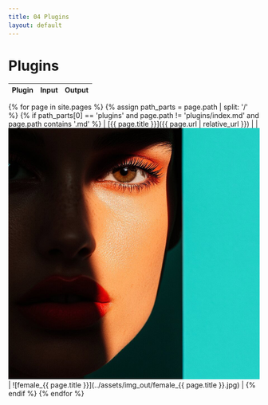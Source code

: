 ```yaml
---
title: 04 Plugins
layout: default
---
```


# Plugins

| Plugin | Input | Output |
|--------|--------|--------|
{% for page in site.pages %}
{% assign path_parts = page.path | split: '/' %}
{% if path_parts[0] == 'plugins' and page.path != 'plugins/index.md' and page.path contains '.md' %}
| [{{ page.title }}]({{ page.url | relative_url }}) | | ![female](../assets/img_in/female.jpg) | ![female_{{ page.title }}](../assets/img_out/female_{{ page.title }}.jpg) |
{% endif %}
{% endfor %}

